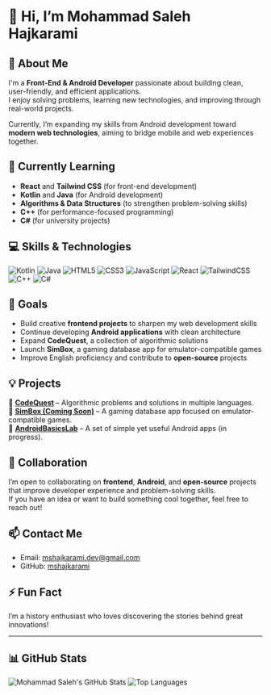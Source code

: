# 👋 Hi, I’m Mohammad Saleh Hajkarami

## 🚀 About Me
I'm a **Front-End & Android Developer** passionate about building clean, user-friendly, and efficient applications.  
I enjoy solving problems, learning new technologies, and improving through real-world projects.

Currently, I’m expanding my skills from Android development toward **modern web technologies**, aiming to bridge mobile and web experiences together.

## 🌱 Currently Learning
- **React** and **Tailwind CSS** (for front-end development)
- **Kotlin** and **Java** (for Android development)
- **Algorithms & Data Structures** (to strengthen problem-solving skills)
- **C++** (for performance-focused programming)
- **C#** (for university projects)

## 💻 Skills & Technologies
![Kotlin](https://img.shields.io/badge/Kotlin-%230095D5.svg?style=for-the-badge&logo=kotlin&logoColor=white)
![Java](https://img.shields.io/badge/Java-%23ED8B00.svg?style=for-the-badge&logo=java&logoColor=white)
![HTML5](https://img.shields.io/badge/HTML5-%23E34F26.svg?style=for-the-badge&logo=html5&logoColor=white)
![CSS3](https://img.shields.io/badge/CSS3-%231572B6.svg?style=for-the-badge&logo=css3&logoColor=white)
![JavaScript](https://img.shields.io/badge/JavaScript-%23F7DF1E.svg?style=for-the-badge&logo=javascript&logoColor=black)
![React](https://img.shields.io/badge/React-%2361DAFB.svg?style=for-the-badge&logo=react&logoColor=black)
![TailwindCSS](https://img.shields.io/badge/TailwindCSS-%2306B6D4.svg?style=for-the-badge&logo=tailwindcss&logoColor=white)
![C++](https://img.shields.io/badge/C++-%2300599C.svg?style=for-the-badge&logo=c%2B%2B&logoColor=white)
![C#](https://img.shields.io/badge/C%23-%23239120.svg?style=for-the-badge&logo=c-sharp&logoColor=white)

## 🎯 Goals
- Build creative **frontend projects** to sharpen my web development skills  
- Continue developing **Android applications** with clean architecture  
- Expand **CodeQuest**, a collection of algorithmic solutions  
- Launch **SimBox**, a gaming database app for emulator-compatible games  
- Improve English proficiency and contribute to **open-source** projects  

## 💡 Projects
🔹 [**CodeQuest**](https://github.com/mshajkarami/CodeQuest) – Algorithmic problems and solutions in multiple languages.  
🔹 [**SimBox (Coming Soon)**](https://github.com/mshajkarami/SimBox) – A gaming database app focused on emulator-compatible games.  
🔹 [**AndroidBasicsLab**](https://github.com/mshajkarami/AndroidBasicsLab) – A set of simple yet useful Android apps (in progress).

## 🤝 Collaboration
I’m open to collaborating on **frontend**, **Android**, and **open-source** projects that improve developer experience and problem-solving skills.  
If you have an idea or want to build something cool together, feel free to reach out!

## 📫 Contact Me
- Email: mshajkarami.dev@gmail.com  
- GitHub: [mshajkarami](https://github.com/mshajkarami)

## ⚡ Fun Fact
I’m a history enthusiast who loves discovering the stories behind great innovations!

---

## 📊 GitHub Stats
![Mohammad Saleh's GitHub Stats](https://github-readme-stats.vercel.app/api?username=mshajkarami&show_icons=true&theme=dark&count_private=true)
![Top Languages](https://github-readme-stats.vercel.app/api/top-langs/?username=mshajkarami&layout=compact&theme=dark)
